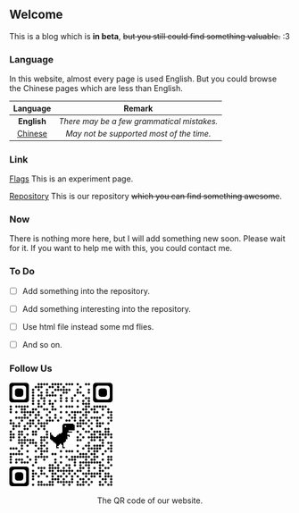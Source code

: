 ## Welcome

This is a blog which is **in beta**, ~~but you still could find something valuable.~~ :3

### Language

In this website, almost every page is used English. But you could browse the Chinese pages which are less than English.    

|           Language            |                   Remark                   |
| :---------------------------: | :----------------------------------------: |
|          **English**          | *There may be a few grammatical mistakes.* |
| [Chinese](/pages/zh/index.md) |  *May not be supported most of the time.*  |



### Link

[Flags](/pages/flags.md) This is an experiment page.  

[Repository](https://github.com/Realone233/realone233.github.io) This is our repository ~~which you can find something awesome~~.  

### Now

There is nothing more here, but I will add something new soon. Please wait for it. If you want to help me with this, you could contact me.
### To Do

- [ ] Add something into the repository.

- [ ] Add something interesting into the repository.

- [ ] Use html file instead some md flies.

- [ ] And so on.

### Follow Us

<img src="/assets/img/QR.png" style="zoom:50%;" />

<p align="center">The QR code of our website.</p>